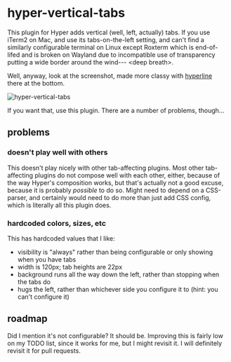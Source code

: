 # hyper-vertical-tabs

This plugin for Hyper adds vertical (well, left, actually) tabs.   If you use iTerm2 on Mac, and use its tabs-on-the-left setting, and can't find a similarly configurable terminal on Linux except Roxterm which is end-of-lifed and is broken on Wayland due to incompatible use of transparency putting a wide border around the wind--- &lt;deep breath&gt;.

Well, anyway, look at the screenshot, made more classy with [hyperline](https://www.npmjs.com/package/hyperline) there at the bottom.

![hyper-vertical-tabs](https://raw.githubusercontent.com/randallsquared/hyper-vertical-tabs/master/hyper-vertical-tabs.png)


If you want that, use this plugin.   There are a number of problems, though...

## problems

### doesn't play well with others

This doesn't play nicely with other tab-affecting plugins.  Most other tab-affecting plugins do not compose well with each other, either, because of the way Hyper's composition works, but that's actually not a good excuse, because it is probably *possible* to do so.   Might need to depend on a CSS-parser, and certainly would need to do more than just add CSS config, which is literally all this plugin does.


### hardcoded colors, sizes, etc

This has hardcoded values that I like:

* visibility is "always" rather than being configurable or only showing when you have tabs
* width is 120px; tab heights are 22px
* background runs all the way down the left, rather than stopping when the tabs do
* hugs the left, rather than whichever side you configure it to (hint: you can't configure it)

## roadmap

Did I mention it's not configurable?  It should be.   Improving this is fairly low on my TODO list, since it works for me, but I might revisit it.  I will definitely revisit it for pull requests.


